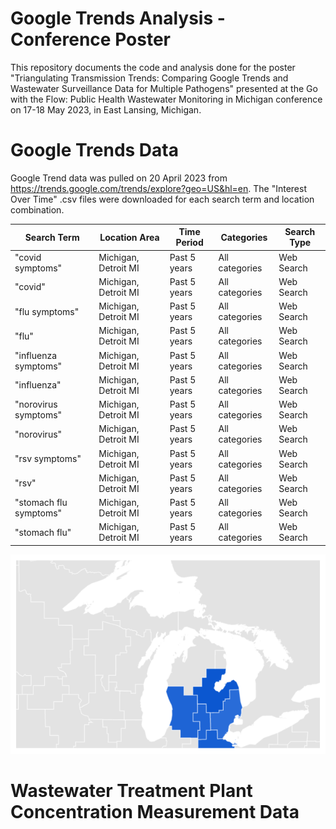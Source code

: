 # Google Trends Analysis - Conference Poster

This repository documents the code and analysis done for the poster "Triangulating Transmission Trends: Comparing Google Trends and Wastewater Surveillance Data for Multiple Pathogens" presented at the Go with the Flow: Public Health Wastewater Monitoring in Michigan conference on 17-18 May 2023, in East Lansing, Michigan.

# Google Trends Data

Google Trend data was pulled on 20 April 2023 from https://trends.google.com/trends/explore?geo=US&hl=en. The "Interest Over Time" .csv files were downloaded for each search term and location combination.

| Search Term | Location Area | Time Period | Categories | Search Type |
| --- | --- | --- | --- | --- |
| "covid symptoms" | Michigan, Detroit MI | Past 5 years | All categories | Web Search |
| "covid" | Michigan, Detroit MI | Past 5 years | All categories | Web Search |
| "flu symptoms" | Michigan, Detroit MI | Past 5 years | All categories | Web Search |
| "flu" | Michigan, Detroit MI | Past 5 years | All categories | Web Search |
| "influenza symptoms" | Michigan, Detroit MI | Past 5 years | All categories | Web Search |
| "influenza" | Michigan, Detroit MI | Past 5 years | All categories | Web Search |
| "norovirus symptoms" | Michigan, Detroit MI | Past 5 years | All categories | Web Search |
| "norovirus" | Michigan, Detroit MI | Past 5 years | All categories | Web Search |
| "rsv symptoms" | Michigan, Detroit MI | Past 5 years | All categories | Web Search |
| "rsv" | Michigan, Detroit MI | Past 5 years | All categories | Web Search |
| "stomach flu symptoms" | Michigan, Detroit MI | Past 5 years | All categories | Web Search |
| "stomach flu" | Michigan, Detroit MI | Past 5 years | All categories | Web Search |

![](/image_files/google_trends_regions.PNG "Google Trends Search Regions")

# Wastewater Treatment Plant Concentration Measurement Data

